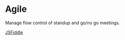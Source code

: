 # Agile

Manage flow control of standup and go/no go meetings.

<a href="https://jsfiddle.net/petrovitch/hbLwgao4/4/" target="_blank">JSFiddle</a>

